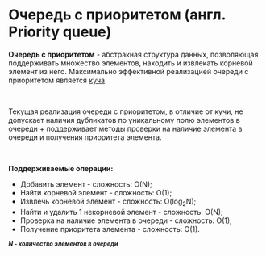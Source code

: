 # Очередь с приоритетом (англ. Priority queue)

__Очередь с приоритетом__  - абстракная структура данных, позволяющая поддерживать множество элементов, находить и извлекать корневой элемент из него. Максимально эффективной реализацией очереди с приоритетом является [куча](../Heap).

<br/>

Текущая реализация очереди с приоритетом, в отличие от кучи, не допускает наличия дубликатов по уникальному полю элементов в очереди + поддерживает методы проверки на наличие элемента в очереди и получения приоритета элемента.

<br/>

__Поддерживаемые операции:__
-   Добавить элемент - сложность: O(N);
-   Найти корневой элемент - сложность: O(1);
-   Извлечь корневой элемент - сложность: O(log<sub>2</sub>N);
-   Найти и удалить 1 некорневой элемент - сложность: O(N);
-   Проверка на наличие элемента в очереди - сложность: O(1);
-   Получение приоритета элемента - сложность: O(1).

<small>***N - количество элементов в очереди***</small>

